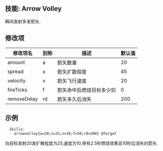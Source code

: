 技能: Arrow Volley
--------------------------

瞬间发射多发箭矢.

修改项
----------

| 修改项名 | 别称    | 描述                                                                                                    | 默认值 |
|-----------|------------|----------------------------------------------------------------------------------------------------------------|---------------|
| amount      | a       | 箭矢数量                         | 20      |
| spread      | s       | 箭矢扩散程度                              | 45      |
| velocity    | v       | 箭矢飞行速度                                 | 20      |
| fireTicks   | f       | 箭矢命中后燃烧目标多少刻           | 0       |
| removeDelay | rd      | 箭矢多久后消失 | 200     |

示例
--------

      Skills:
      - arrowvolley{a=20;s=25;v=10;f=50;rd=200} @Target

向目标发射20发扩散程度为25,速度为10,带有2.5秒燃烧效果且10秒后消失的箭矢.
